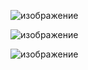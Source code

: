 ![изображение](https://user-images.githubusercontent.com/70198995/188503669-2d562589-bc0d-4318-9e43-f33094674bb5.png)

![изображение](https://user-images.githubusercontent.com/70198995/188503560-40029a61-2eff-4279-884e-db372743a683.png)

![изображение](https://user-images.githubusercontent.com/70198995/188503655-137cba5b-eeaf-4542-a0e2-df1453d15f9f.png)
